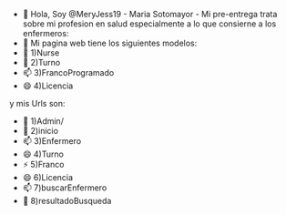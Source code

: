 - 👋 Hola, Soy @MeryJess19 - Maria Sotomayor - Mi pre-entrega trata sobre mi profesion en salud especialmente a lo que consierne a los enfermeros:
- 👀 Mi pagina web tiene los siguientes modelos:
- 🌱 1)Nurse
- 💞️ 2)Turno
- 📫 3)FrancoProgramado
- 😄 4)Licencia

y mis Urls son: 

- 🌱 1)Admin/
- 💞️ 2)inicio
- 📫 3)Enfermero
- 😄 4)Turno
- ⚡ 5)Franco
- 😄 6)Licencia
- 📫 7)buscarEnfermero
- 💞️ 8)resultadoBusqueda
<!--- Para iniciar el servidor deben tener previamente **Django** instalado. Luego deben escribir el comando en su terminal: python manage.py runserver ---¡¡ Se deben respetar espacios y escritura!! Boton Sign Up No funciona, no redireccionado a ningun lado
--->
